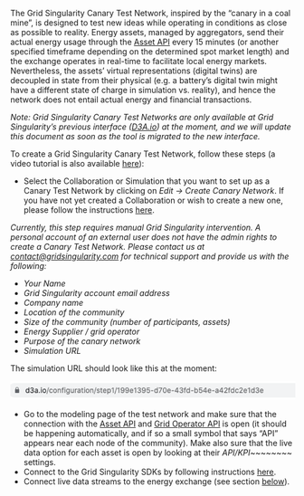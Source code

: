 The Grid Singularity Canary Test Network, inspired by the “canary in a coal mine”, is designed to test new ideas while operating in conditions as close as possible to reality. Energy assets, managed by aggregators, send their actual energy usage through the [Asset API](asset-api-template-script.md) every 15 minutes (or another specified timeframe depending on the determined spot market length) and the exchange operates in real-time to facilitate local energy markets. Nevertheless, the assets’ virtual representations (digital twins) are decoupled in state from their physical (e.g. a battery’s digital twin might have a different state of charge in simulation vs. reality), and hence the network does not entail actual energy and financial transactions.

*Note: Grid Singularity Canary Test Networks are only available at Grid Singularity’s previous interface ([D3A.io](https://www.d3a.io/)) at the moment, and we will update this document as soon as the tool is migrated to the new interface.*

To create a Grid Singularity Canary Test Network, follow these steps (a video tutorial is also available [here](https://www.youtube.com/watch?v=kHacTJvTRwM&feature=youtu.be)):

* Select the Collaboration or Simulation that you want to set up as a Canary Test Network by clicking on _Edit → Create Canary Network_. If you have not yet created a Collaboration or wish to create a new one, please follow the instructions [here](collaboration.md).

*Currently, this step requires manual Grid Singularity intervention. A personal account of an external user does not have the admin rights to create a Canary Test Network. Please contact us at [contact@gridsingularity.com](mailto:contact@gridsingularity.com) for technical support and provide us with the following:*

- *Your Name*
- *Grid Singularity account email address*
- *Company name*
- *Location of the community*
- *Size of the community (number of participants, assets)*
- *Energy Supplier / grid operator*
- *Purpose of the canary network*
- *Simulation URL*

The simulation URL should look like this at the moment:

![alt_text](img/simulation-URL.png)

* Go to the modeling page of the test network and make sure that the connection with the [Asset API](asset-api-template-script.md) and [Grid Operator API](grid-operator-api-template-script.md) is open (it should be happening automatically, and if so a small symbol that says “API” appears near each node of the community). Make also sure that the live data option for each asset is open by looking at their *API/KPI*~~~~~~~~ settings.
* Connect to the Grid Singularity SDKs by following instructions [here](APIs-introduction.md).
* Connect live data streams to the energy exchange (see section [below](connection-energy-assets.md)).
